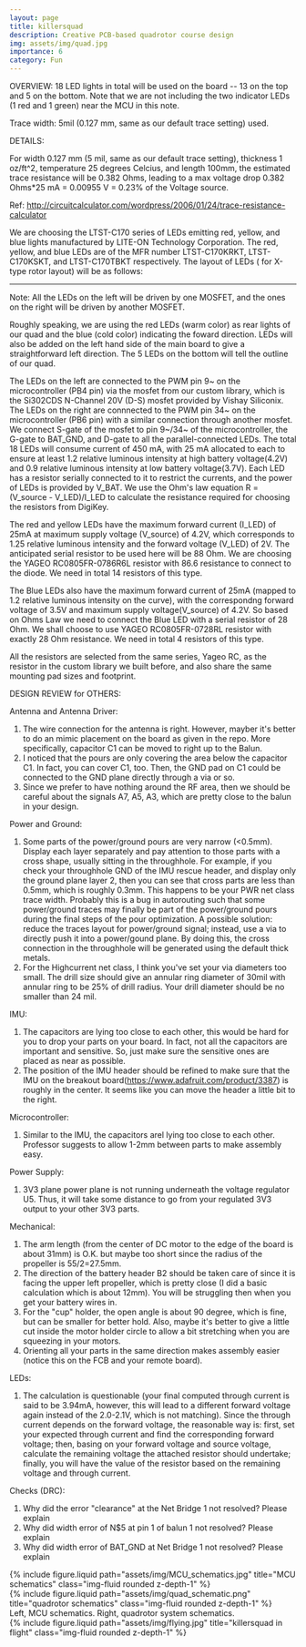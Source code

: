 ```yaml
---
layout: page
title: killersquad
description: Creative PCB-based quadrotor course design
img: assets/img/quad.jpg
importance: 6
category: Fun
---
```


OVERVIEW: 
18 LED lights in total will be used on the board -- 13 on the top and 5 on the bottom. Note that we are not including the two indicator LEDs (1 red and 1 green) near the MCU in this note.

Trace width: 5mil (0.127 mm, same as our default trace setting) used.

DETAILS:

For width 0.127 mm (5 mil, same as our default trace setting), thickness 1 oz/ft^2, temperature 25 degrees Celcius, and length 100mm, the estimated trace resistance will be 0.382 Ohms, leading to a max voltage drop 0.382 Ohms*25 mA = 0.00955 V = 0.23% of the Voltage source. 


Ref: http://circuitcalculator.com/wordpress/2006/01/24/trace-resistance-calculator

We are choosing the LTST-C170 series of LEDs emitting red, yellow, and blue lights manufactured by LITE-ON Technology Corporation. The red, yellow, and blue LEDs are of the MFR number LTST-C170KRKT, LTST-C170KSKT, and LTST-C170TBKT respectively.  The layout of LEDs ( for X-type rotor layout) will be as follows: 

*****************************************************************************************  
Note: All the LEDs on the left will be driven by one MOSFET, and the ones on the right will be driven by another MOSFET.

Roughly speaking, we are using the red LEDs (warm color) as rear lights of our quad and the blue (cold color) indicating the foward direction.  LEDs will also be added on the left hand side of the main board to give a straightforward left direction.  The 5 LEDs on the bottom will tell the outline of our quad.

The LEDs on the left are connected to the PWM pin 9~ on the microcontroller (PB4 pin) via the mosfet from our custom library, which is the Si302CDS N-Channel 20V (D-S) mosfet provided by Vishay Siliconix. The LEDs on the right are connnected to the PWM pin 34~ on the microcontroller (PB6 pin) with a similar connection through another mosfet. We connect S-gate of the mosfet to pin 9~/34~ of the microcontroller, the G-gate to BAT_GND, and D-gate to all the parallel-connected LEDs. The total 18 LEDs will consume current of 450 mA, with 25 mA allocated to each to ensure at least 1.2 relative luminous intensity at high battery voltage(4.2V) and 0.9 relative luminous intensity at low battery voltage(3.7V). Each LED has a resistor serially connected to it to restrict the currents, and the power of LEDs is provided by V_BAT. We use the Ohm's law equation R = (V_source - V_LED)/I_LED to calculate the resistance required for choosing the resistors from DigiKey. 

The red and yellow LEDs have the maximum forward current (I_LED) of 25mA at maximum supply voltage (V_source) of 4.2V, which corresponds to 1.25 relative luminous intensity and the forward voltage (V_LED) of 2V. The anticipated serial resistor to be used here will be 88 Ohm. We are choosing the YAGEO RC0805FR-0786R6L resistor with 86.6 resistance to connect to the diode. We need in total 14 resistors of this type.

The Blue LEDs also have the maximum forward current of 25mA (mapped to 1.2 relative luminous intensity on the curve), with the correspondng forward voltage of 3.5V and maximum supply voltage(V_source) of 4.2V. So based on Ohms Law we need to connect the Blue LED with a serial resistor of 28 Ohm. We shall choose to use YAGEO RC0805FR-0728RL resistor with exactly 28 Ohm resistance. We need in total 4 resistors of this type. 

All the resistors are selected from the same series, Yageo RC, as the resistor in the custom library we built before, and also share the same mounting pad sizes and footprint. 


DESIGN REVIEW for OTHERS:

Antenna and Antenna Driver:
1. The wire connection for the antenna is right. However, mayber it's better to do an mimic placement on the board as given in the repo. More specifically,  capacitor C1 can be moved to right up to the Balun.
2. I noticed that the pours are only covering the area below the capacitor C1. In fact, you can cover C1, too. Then, the GND pad on C1 could be connected to the GND plane directly through a via or so. 
3. Since we prefer to have nothing around the RF area, then we should be careful about the signals A7, A5, A3, which are pretty close to the balun in your design.

Power and Ground:
1. Some parts of the power/ground pours are very narrow (<0.5mm). Display each layer separately and pay attention to those parts with a cross shape, usually sitting in the throughhole. For example, if you check your throughhole GND of the IMU rescue header, and display only the ground plane layer 2, then you can see that cross parts are less than 0.5mm, which is roughly 0.3mm. This happens to be your PWR net class trace width. Probably this is a bug in autorouting such that some power/ground traces may finally be part of the power/ground pours during the final steps of the pour optimization. A possible solution: reduce the traces layout for power/ground signal; instead, use a via to directly push it into a power/gound plane. By doing this, the cross connection in the throughhole will be generated using the default thick metals.
2. For the Highcurrent net class, I think you've set your via diameters too small. The drill size should give an annular ring diameter of 30mil with annular ring to be 25% of drill radius. Your drill diameter should be no smaller than 24 mil.


IMU:
1. The capacitors are lying too close to each other, this would be hard for you to drop your parts on your board. In fact, not all the capacitors are important and sensitive. So, just make sure the sensitive ones are placed as near as possible. 
2. The position of the IMU header should be refined to make sure that the IMU on the breakout board(https://www.adafruit.com/product/3387) is roughly in the center. It seems like you can move the header a little bit to the right.

Microcontroller:
1. Similar to the IMU, the capacitors arel lying too close to each other. Professor suggests to allow 1-2mm between parts to make assembly easy.

Power Supply:
1. 3V3 plane power plane is not running underneath the voltage regulator U5. Thus, it will take some distance to go from your regulated 3V3 output to your other 3V3 parts.
 

Mechanical:
1. The arm length (from the center of DC motor to the edge of the board is about 31mm) is O.K. but maybe too short since the radius of the propeller is 55/2=27.5mm.  
2. The direction of the battery header B2 should be taken care of since it is facing the upper left propeller, which is pretty close (I did a basic calculation which is about 12mm). You will be struggling then when you get your battery wires in.
3. For the "cup" holder, the open angle is about 90 degree, which is fine, but can be smaller for better hold. Also, maybe it's better to give a little cut inside the motor holder circle to allow a bit stretching when you are squeezing in your motors.
4. Orienting all your parts in the same direction makes assembly easier (notice this on the FCB and your remote board).

LEDs:
1. The calculation is questionable (your final computed through current is said to be 3.94mA, however, this will lead to a different forward voltage again instead of the 2.0-2.1V, which is not matching). Since the through current depends on the forward voltage, the reasonable way is: first, set your expected through current and find the corresponding forward voltage; then, basing on your forward voltage and source voltage, calculate the remaining voltage the attached resistor should undertake; finally, you will have the value of the resistor based on the remaining voltage and through current.

Checks (DRC): 
1. Why did the error "clearance" at the Net Bridge 1 not resolved? Please explain
2. Why did width error of N$5 at pin 1 of balun 1 not resolved? Please explain
3. Why did width error of BAT_GND at Net Bridge 1 not resolved? Please explain



<div class="row">
    <div class="col-sm mt-3 mt-md-0">
        {% include figure.liquid path="assets/img/MCU_schematics.jpg" title="MCU schematics" class="img-fluid rounded z-depth-1" %}
    </div>
    <div class="col-sm mt-3 mt-md-0">
        {% include figure.liquid path="assets/img/quad_schematic.png" title="quadrotor schematics" class="img-fluid rounded z-depth-1" %}
</div>

<div class="caption">
    Left, MCU schematics. Right, quadrotor system schematics.
</div>

<div class="row">
    <div class="col-sm mt-23 mt-md-0">
        {% include figure.liquid path="assets/img/flying.jpg" title="killersquad in flight" class="img-fluid rounded z-depth-1" %}
</div>